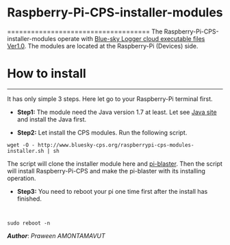 # Raspberry-Pi-CPS-installer-modules
====================================
The Raspberry-Pi-CPS-installer-modules operate with [Blue-sky Logger cloud executable files Ver1.0](https://github.com/Bluesky-CPS/BlueSkyLoggerCloudBINResearchVer1.0). The modules are located at the Raspberry-Pi (Devices) side.


# How to install
----------------

It has only simple 3 steps. Here let go to your Raspberry-Pi terminal first.

- **Step1:** The module need the Java version 1.7 at least. Let see [Java site](http://www.oracle.com/technetwork/java/embedded/embedded-se/overview/index.html) and install the Java first.

- **Step2:** Let install the CPS modules. Run the following script.

```shell
wget -O - http://www.bluesky-cps.org/raspberrypi-cps-modules-installer.sh | sh
```
The script will clone the installer module here and [pi-blaster](https://github.com/sarfata/pi-blaster). Then the script will install Raspberry-Pi-CPS and make the pi-blaster with its installing operation.

- **Step3:** You need to reboot your pi one time first after the install has finished.

```shell


sudo reboot -n
```

***Author***: *Praween AMONTAMAVUT*

